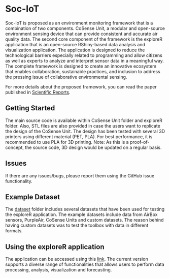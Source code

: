 # Soc-IoT
Soc-IoT is proposed as an environment monitoring framework that is a combination of two components. CoSense Unit, a modular and open-source environment sensing device that can provide consistent and accurate air quality data. The second core component of the framework is the exploreR application that is an open-source RShiny-based data analysis and visualization application. The application is designed to reduce the technological barriers especially related to programming and allow citizens as well as experts to analyze and interpret sensor data in a meaningful way. The complete framework is designed to create an innovative ecosystem that enables collaboration, sustainable practices, and inclusion to address the pressing issue of collaborative environmental sensing.

For more details about the proposed framework, you can read the paper published in [Scientific Reports](https://www.nature.com/articles/s41598-022-18700-z).

## Getting Started
The main source code is available within CoSense Unit folder and exploreR folder. Also, STL files are also provided in case the users want to replicate the design of the CoSense Unit. The design has been tested with several 3D printers using different material (PET, PLA). For best performance, it is recommended to use PLA for 3D printing. 
Note: As this is a proof-of-concept, the source code, 3D design would be updated on a regular basis. 


## Issues
If there are any issues/bugs, please  report them using the GitHub issue functionality.

## Example Dataset
The [dataset](https://github.com/sachit27/Soc-IoT/tree/main/exploreR/dataset) folder includes several datasets that have been used for testing the exploreR application. The example datasets include data from AirBox sensors, PurpleAir, CoSense Units and custom datasets. The reason behind having custom datasets was to test the toolbox with data in different formats.  

## Using the exploreR application
The application can be accessed using this [link](https://sachitmahajan.shinyapps.io/exploreR/). 
The current version supports a diverse range of functionalities that allows users to perform data processing, analysis, visualization and forecasting.
